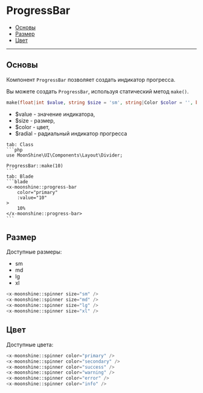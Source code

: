 # ProgressBar

- [Основы](#basics)
- [Размер](#size)
- [Цвет](#color)

---

<a name="basics"></a>
## Основы

Компонент `ProgressBar` позволяет создать индикатор прогресса.

Вы можете создать `ProgressBar`, используя статический метод `make()`.

```php
make(float|int $value, string $size = 'sm', string|Color $color = '', bool $radial = false,)
```

 - $value - значение индикатора,
 - $size - размер,
 - $color - цвет,
 - $radial - радиальный индикатор прогресса

~~~tabs
tab: Class
```php
use MoonShine\UI\Components\Layout\Divider;

ProgressBar::make(10)
```
tab: Blade
```blade
<x-moonshine::progress-bar
    color="primary"
    :value="10"
>
    10%
</x-moonshine::progress-bar>
```
~~~

<a name="size"></a>
## Размер

Доступные размеры:

- sm
- md
- lg
- xl

```php
<x-moonshine::spinner size="sm" />
<x-moonshine::spinner size="md" />
<x-moonshine::spinner size="lg" />
<x-moonshine::spinner size="xl" />
```

<a name="color"></a>
## Цвет

Доступные цвета:

```php
<x-moonshine::spinner color="primary" />
<x-moonshine::spinner color="secondary" />
<x-moonshine::spinner color="success" />
<x-moonshine::spinner color="warning" />
<x-moonshine::spinner color="error" />
<x-moonshine::spinner color="info" />
```

